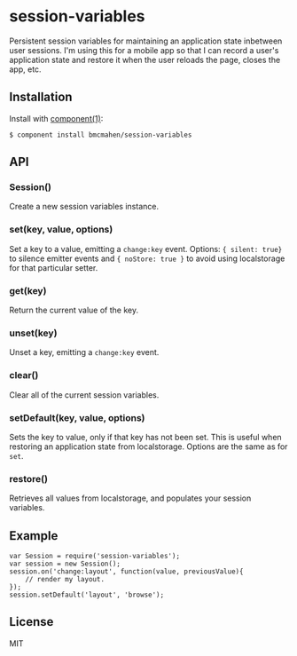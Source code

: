 # session-variables

  Persistent session variables for maintaining an application state inbetween user sessions. I'm using this for a mobile app so that I can record a user's application state and restore it when the user reloads the page, closes the app, etc.

## Installation

  Install with [component(1)](http://component.io):

    $ component install bmcmahen/session-variables

## API

### Session()

Create a new session variables instance.

### set(key, value, options)

Set a key to a value, emitting a `change:key` event. Options: `{ silent: true}` to silence emitter events and `{ noStore: true }` to avoid using localstorage for that particular setter.

### get(key)

Return the current value of the key.

### unset(key)

Unset a key, emitting a `change:key` event.

### clear()

Clear all of the current session variables.

### setDefault(key, value, options)

Sets the key to value, only if that key has not been set. This is useful when restoring an application state from localstorage. Options are the same as for `set`.

### restore()

Retrieves all values from localstorage, and populates your session variables.


## Example

	var Session = require('session-variables');
	var session = new Session();
	session.on('change:layout', function(value, previousValue){
		// render my layout.
	});
	session.setDefault('layout', 'browse');


## License

  MIT
